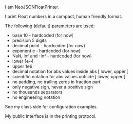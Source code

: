 I am NeoJSONFloatPrinter.

I print Float numbers in a compact, human friendly format.

The following (default) parameters are used:
 - base 10 - hardcoded (for now)
 - precision 5 digits
 - decimal point - hardcoded (for now)
 - exponent e - hardcoded (for now)
 - NaN, Inf and -Inf - hardcoded (for now)
 - lower 1e-4
 - upper 1e6
 - decimal notation for abs values inside abs [ lower, upper ]
 - scientific notation for abs values outside [ lower, upper ]
 - no padding, no trailing zeros in fraction part
 - only negative sign, never a positive sign
 - no thousands separators
 - no engineering notation

See my class side for configuration examples.

My public interface is in the printing protocol.
